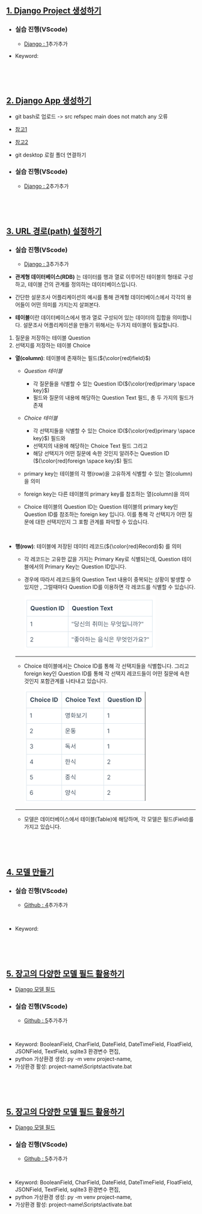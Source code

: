 ## <u>1. Django Project 생성하기</u>

- ### 실습 진행(VScode)

  - [Django : 1]()추가추가

- Keyword:

<br>
<br>
<br>

## <u>2. Django App 생성하기</u>

- git bash로 업로드 -> src refspec main does not match any 오류
- [참고1](https://star992411.tistory.com/54)
- [참고2](https://daily50.tistory.com/334)

- git desktop 로컬 폴더 연결하기

- ### 실습 진행(VScode)

  - [Django : 2]()추가추가

<br>
<br>
<br>

## <u>3. URL 경로(path) 설정하기</u>

- ### 실습 진행(VScode)

  - [Django : 3]()추가추가

- **관계형 데이터베이스(RDB)** 는 데이터를 행과 열로 이루어진 테이블의 형태로 구성하고, 테이블 간의 관계를 정의하는 데이터베이스입니다.
- 간단한 설문조사 어플리케이션의 예시를 통해 관계형 데이터베이스에서 각각의 용어들이 어떤 의미를 가지는지 살펴본다.
- **테이블**이란 데이터베이스에서 행과 열로 구성되어 있는 데이터의 집합을 의미합니다.
  설문조사 어플리케이션을 만들기 위해서는 두가지 테이블이 필요합니다.

1. 질문을 저장하는 테이블 Question
2. 선택지를 저장하는 테이블 Choice

- **열(column)**: 테이블에 존재하는 필드(${\color{red}field}$)

  - _Question 테이블_

    - 각 질문들을 식별할 수 있는 Question ID(${\color{red}primary \space key}$)
    - 필드와 질문의 내용에 해당하는 Question Text 필드, 총 두 가지의 필드가 존재

  - _Choice 테이블_

    - 각 선택지들을 식별할 수 있는 Choice ID(${\color{red}primary \space key}$) 필드와
    - 선택지의 내용에 해당하는 Choice Text 필드 그리고
    - 해당 선택지가 어떤 질문에 속한 것인지 알려주는 Question ID (${\color{red}foreign \space key}$) 필드

  - primary key는 테이블의 각 행(row)을 고유하게 식별할 수 있는 열(column)을 의미
  - foreign key는 다른 테이블의 primary key를 참조하는 열(column)을 의미
  - Choice 테이블의 Question ID는 Question 테이블의 primary key인 Question ID를 참조하는 foreign key 입니다. 이를 통해 각 선택지가 어떤 질문에 대한 선택지인지 그 포함 관계를 파악할 수 있습니다.

<br>

- **행(row)**: 테이블에 저장된 데이터 레코드(${\color{red}Record}$) 를 의미

  - 각 레코드는 고유한 값을 가지는 Primary Key로 식별되는데, Question 테이블에서의 Primary Key는 Question ID입니다.

  - 경우에 따라서 레코드들의 Question Text 내용이 중복되는 상황이 발생할 수 있지만 , 그럴때마다 Question ID를 이용하면 각 레코드를 식별할 수 있습니다.

    ![ex_screenshot](./img/1.PNG)

  ***

  - Choice 테이블에서는 Choice ID를 통해 각 선택지들을 식별합니다.
    그리고 foreign key인 Question ID를 통해 각 선택지 레코드들이 어떤 질문에 속한 것인지 포함관계를 나타내고 있습니다.

    ![ex_screenshot](./img/2.PNG)

  ***

  - 모델은 데이터베이스에서 테이블(Table)에 해당하며, 각 모델은 필드(Field)를 가지고 있습니다.

<br>
<br>
<br>

## <u>4. 모델 만들기</u>

- ### 실습 진행(VScode)

  - [Github : 4]()추가추가

<br>

- Keyword:

<br>
<br>
<br>

## <u>5. 장고의 다양한 모델 필드 활용하기</u>

- [Django 모델 필드](https://docs.djangoproject.com/en/4.2/ref/models/fields/)

- ### 실습 진행(VScode)

  - [Github : 5]()추가추가

<br>

- Keyword: BooleanField, CharField, DateField, DateTimeField, FloatField, JSONField, TextField, sqlite3 환경변수 편집,
- python 가상환경 생성: py -m venv project-name,
- 가상환경 활성: project-name\Scripts\activate.bat

<br>
<br>
<br>

## <u>5. 장고의 다양한 모델 필드 활용하기</u>

- [Django 모델 필드](https://docs.djangoproject.com/en/4.2/ref/models/fields/)

- ### 실습 진행(VScode)

  - [Github : 5]()추가추가

<br>

- Keyword: BooleanField, CharField, DateField, DateTimeField, FloatField, JSONField, TextField, sqlite3 환경변수 편집,
- python 가상환경 생성: py -m venv project-name,
- 가상환경 활성: project-name\Scripts\activate.bat

<br>
<br>
<br>
